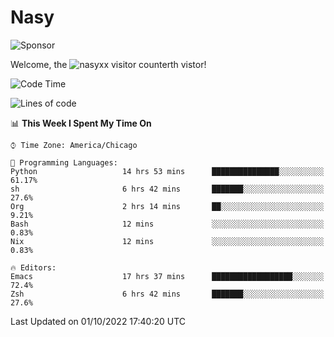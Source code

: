 # Nasy

<!--
<p align="center">
<img height="200" src="https://github-readme-stats.vercel.app/api?username=nasyxx&count_private=true&show_icons=true&theme=dracula&include_all_commits=true"/>
<img height="200" src="https://github-readme-stats.vercel.app/api/top-langs/?username=nasyxx&theme=dracula&hide=html,jupyter+notebook&count_private=true&show_icons=true"/>
</p>

  
----------------
-->

![Sponsor](https://img.shields.io/static/v1.svg?label=Sponsor&message=%E2%9D%A4&logo=GitHub&style=flat&color=pink)
 
Welcome, the ![nasyxx visitor counter](https://count.getloli.com/get/@nasyxx?theme=rule34)th vistor!
 
<!--START_SECTION:waka-->
![Code Time](http://img.shields.io/badge/Code%20Time-2%2C681%20hrs%204%20mins-blue)

![Lines of code](https://img.shields.io/badge/From%20Hello%20World%20I%27ve%20Written-5%20Million%20lines%20of%20code-blue)

📊 **This Week I Spent My Time On** 

```text
⌚︎ Time Zone: America/Chicago

💬 Programming Languages: 
Python                   14 hrs 53 mins      ███████████████░░░░░░░░░░   61.17% 
sh                       6 hrs 42 mins       ███████░░░░░░░░░░░░░░░░░░   27.6% 
Org                      2 hrs 14 mins       ██░░░░░░░░░░░░░░░░░░░░░░░   9.21% 
Bash                     12 mins             ░░░░░░░░░░░░░░░░░░░░░░░░░   0.83% 
Nix                      12 mins             ░░░░░░░░░░░░░░░░░░░░░░░░░   0.83%

🔥 Editors: 
Emacs                    17 hrs 37 mins      ██████████████████░░░░░░░   72.4% 
Zsh                      6 hrs 42 mins       ███████░░░░░░░░░░░░░░░░░░   27.6%

```


 Last Updated on 01/10/2022 17:40:20 UTC
<!--END_SECTION:waka-->

<!-- ![visitors](https://visitor-badge.laobi.icu/badge?page_id=nasyxx.nasyxx) -->
